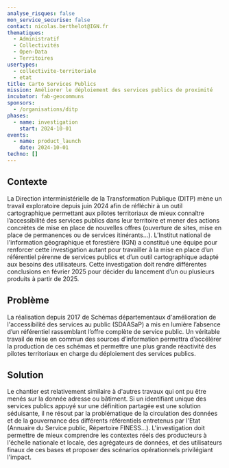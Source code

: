 ```yaml
---
analyse_risques: false
mon_service_securise: false
contact: nicolas.berthelot@IGN.fr
thematiques:
  - Administratif
  - Collectivités
  - Open-Data
  - Territoires
usertypes:
  - collectivite-territoriale
  - etat
title: Carto Services Publics
mission: Améliorer le déploiement des services publics de proximité
incubator: fab-geocommuns
sponsors:
  - /organisations/ditp
phases:
  - name: investigation
    start: 2024-10-01
events:
  - name: product_launch
    date: 2024-10-01
techno: []
---
```

## Contexte
La Direction interministérielle de la Transformation Publique (DITP) mène un travail exploratoire depuis juin 2024 afin de réfléchir à un outil cartographique permettant aux pilotes territoriaux de mieux connaître l’accessibilité des services publics dans leur territoire et mener des actions concrètes de mise en place de nouvelles offres (ouverture de sites, mise en place de permanences ou de services itinérants…). L’Institut national de l'information géographique et forestière (IGN) a constitué une équipe pour renforcer cette investigation autant pour travailler à la mise en place d’un référentiel pérenne de services publics et d’un outil cartographique adapté aux besoins des utilisateurs. Cette investigation doit rendre différentes conclusions en février 2025 pour décider du lancement d’un ou plusieurs produits à partir de 2025. 


## Problème

La réalisation depuis 2017 de Schémas départementaux d'amélioration de l'accessibilité des services au public (SDAASaP) a mis en lumière l’absence d’un référentiel rassemblant l’offre complète de service public. Un véritable travail de mise en commun des sources d’information permettra d’accélérer la production de ces schémas et permettre une plus grande réactivité des pilotes territoriaux en charge du déploiement des services publics.  

## Solution

Le chantier est relativement similaire à d'autres travaux qui ont pu être menés sur la donnée adresse ou bâtiment. Si un identifiant unique des services publics appuyé sur une définition partagée est une solution séduisante, il ne résout par la problématique de la circulation des données et de la gouvernance des différents référentiels entretenus par l'Etat (Annuaire du Service public, Répertoire FINESS...).
L'investigation doit permettre de mieux comprendre les contextes réels des producteurs à l'échelle nationale et locale, des agrégateurs de données, et des utilisateurs finaux de ces bases et proposer des scénarios opérationnels privilégiant l'impact.
